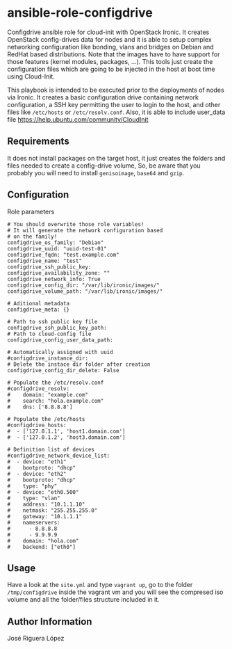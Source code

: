 ansible-role-configdrive
========================

Configdrive ansible role for cloud-init with OpenStack Ironic. 
It creates OpenStack config-drives data for nodes and it is able
to setup complex networking configuration like bonding, vlans 
and bridges on Debian and RedHat based distributions. Note 
that the images have to have support for those features 
(kernel modules, packages, ...). This tools just create the 
configuration files which are going to be injected in the host at 
boot time using Cloud-Init.

This playbook is intended to be executed prior to the deployments 
of nodes via Ironic. It creates a basic configuration drive 
containing network configuration, a SSH key permitting the 
user to login to the host, and other files like `/etc/hosts` or 
`/etc/resolv.conf`. Also, it is able to include user_data 
file https://help.ubuntu.com/community/CloudInit


Requirements
------------

It does not install packages on the target host, it just creates the 
folders and files needed to create a config-drive volume, So, be 
aware that you probably you will need to install `genisoimage`, 
`base64` and `gzip`.


Configuration
-------------

Role parameters
```
# You should overwrite those role variables!
# It will generate the network configuration based
# on the family!
configdrive_os_family: "Debian"
configdrive_uuid: "uuid-test-01"
configdrive_fqdn: "test.example.com"
configdrive_name: "test"
configdrive_ssh_public_key:
configdrive_availability_zone: ""
configdrive_network_info: True
configdrive_config_dir: "/var/lib/ironic/images/"
configdrive_volume_path: "/var/lib/ironic/images/"

# Aditional metadata
configdrive_meta: {}

# Path to ssh public key file
configdrive_ssh_public_key_path:
# Path to cloud-config file
configdrive_config_user_data_path:

# Automatically assigned with uuid
#configdrive_instance_dir:
# Delete the instace dir folder after creation
configdrive_config_dir_delete: False

# Populate the /etc/resolv.conf
#configdrive_resolv:
#    domain: "example.com"
#    search: "hola.example.com"
#    dns: ['8.8.8.8']

# Populate the /etc/hosts
#configdrive_hosts:
#  - ['127.0.1.1', 'host1.domain.com']
#  - ['127.0.1.2', 'host3.domain.com']

# Definition list of devices
#configdrive_network_device_list:
#  - device: "eth1"
#    bootproto: "dhcp"
#  - device: "eth2"
#    bootproto: "dhcp"
#    type: "phy"
#  - device: "eth0.500"
#    type: "vlan"
#    address: "10.1.1.10"
#    netmask: "255.255.255.0"
#    gateway: "10.1.1.1"
#    nameservers: 
#      - 8.8.8.8
#      - 9.9.9.9
#    domain: "hola.com"
#    backend: ["eth0"]
```

Usage
-----

Have a look at the `site.yml` and type `vagrant up`, go to the folder
`/tmp/configdrive` inside the vagrant vm and you will see the compresed
iso volume and all the folder/files structure included in it. 


Author Information
------------------

José Riguera López
